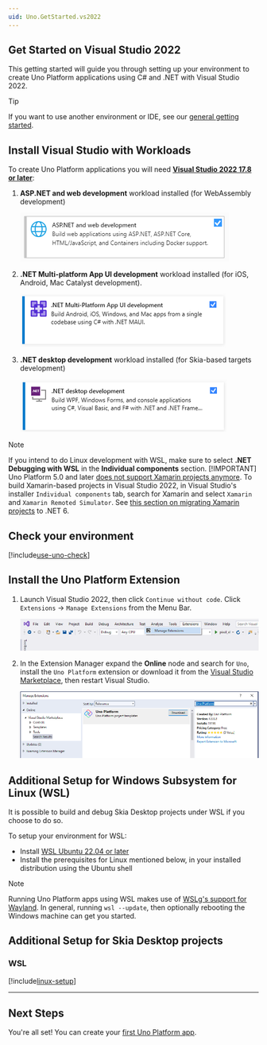 ```yaml
---
uid: Uno.GetStarted.vs2022
---
```

## Get Started on Visual Studio 2022

This getting started will guide you through setting up your environment to create Uno Platform applications using C# and .NET with Visual Studio 2022.

> [!TIP]
> If you want to use another environment or IDE, see our [general getting started](xref:Uno.GetStarted).

## Install Visual Studio with Workloads

To create Uno Platform applications you will need [**Visual Studio 2022 17.8 or later**](https://visualstudio.microsoft.com/vs/):

1. **ASP.NET and web development** workload installed (for WebAssembly development)

    ![Visual Studio Installer - ASP.NET and web development workload](Assets/quick-start/vs-install-web.png)

1. **.NET Multi-platform App UI development** workload installed (for iOS, Android, Mac Catalyst development).

    ![Visual Studio Installer - .NET Multi-platform App UI development workload](Assets/quick-start/vs-install-dotnet-mobile.png)

1. **.NET desktop development** workload installed (for Skia-based targets development)

    ![Visual Studio Installer - .NET desktop development workload](Assets/quick-start/vs-install-dotnet.png)

> [!NOTE]
> If you intend to do Linux development with WSL, make sure to select **.NET Debugging with WSL** in the **Individual components** section.
> [!IMPORTANT]
> Uno Platform 5.0 and later [does not support Xamarin projects anymore](xref:Uno.Development.MigratingToUno5). To build Xamarin-based projects in Visual Studio 2022, in Visual Studio's installer `Individual components` tab, search for Xamarin and select `Xamarin` and `Xamarin Remoted Simulator`. See [this section on migrating Xamarin projects](xref:Uno.Development.MigratingFromXamarinToNet6) to .NET 6.

## Check your environment

[!include[use-uno-check](xref:Uno.uno-check-inline.Windows)]

## Install the Uno Platform Extension

1. Launch Visual Studio 2022, then click `Continue without code`. Click `Extensions` -> `Manage Extensions` from the Menu Bar.

    ![Visual Studio - "Extensions" drop-down selecting "Manage Extensions"](Assets/tutorial01/manage-extensions.png)

2. In the Extension Manager expand the **Online** node and search for `Uno`, install the `Uno Platform` extension or download it from the [Visual Studio Marketplace](https://marketplace.visualstudio.com/items?itemName=unoplatform.uno-platform-addin-2022), then restart Visual Studio.

    ![Extension Manager - Uno Platform extension](Assets/tutorial01/uno-extensions.PNG)

## Additional Setup for Windows Subsystem for Linux (WSL)

It is possible to build and debug Skia Desktop projects under WSL if you choose to do so.

To setup your environment for WSL:

- Install [WSL Ubuntu 22.04 or later](https://learn.microsoft.com/windows/wsl/install-win10)
- Install the prerequisites for Linux mentioned below, in your installed distribution using the Ubuntu shell

> [!NOTE]
> Running Uno Platform apps using WSL makes use of [WSLg's support for Wayland](https://github.com/microsoft/wslg#install-instructions-existing-wsl-install). In general, running `wsl --update`, then optionally rebooting the Windows machine can get you started.

## Additional Setup for Skia Desktop projects

### WSL

[!include[linux-setup](../includes/additional-linux-setup-inline.md)]

---

## Next Steps

You're all set! You can create your [first Uno Platform app](xref:Uno.GettingStarted.CreateAnApp.VS2022).
